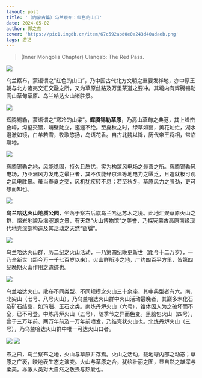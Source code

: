 ```yaml
---
layout: post
title: '（内蒙古篇）乌兰察布：红色的山口'
date: 2024-05-02
author: 郑之杰
cover: 'https://pic1.imgdb.cn/item/67c592abd0e0a243d40adaeb.png'
tags: 游记
---
```


> (Inner Mongolia Chapter) Ulanqab: The Red Pass.

![](https://pic1.imgdb.cn/item/67c592abd0e0a243d40adaeb.png)

乌兰察布，蒙语谓之“红色的山口”，乃中国古代北方文明之重要发祥地，亦中原王朝与北方诸夷交汇交融之所，又为草原丝路及万里茶道之要冲。其境内有辉腾锡勒高山草甸草原、乌兰哈达火山诸胜景。

![](https://pic1.imgdb.cn/item/67bb1125d0e0a243d402a1e0.png)


辉腾锡勒，蒙语谓之“寒冷的山梁”。**辉腾锡勒草原**，乃高山草甸之典范，其上峰峦叠嶂，沟壑交错，峭壁陡立，迤逦不绝。至夏秋之时，绿草如茵，黄花灿烂，湖水澄澈如镜，白羊若雪，牧歌悠扬，鸟语花香。自古北魏以降，历代帝王将相，常临斯地。

![](https://pic1.imgdb.cn/item/67bb0986d0e0a243d4029923.png)

辉腾锡勒之地，风能稳固，持久且质优，实为构筑风电场之最善之所。辉腾锡勒风电场，乃亚洲风力发电之最巨者，其不仅能纾京津等地电力之匮乏，且造就极可观之风电胜景。虽当春夏之交，风机犹疾转不息；若至秋冬，草原风力之强劲，更可想而知也。

![](https://pic1.imgdb.cn/item/67bb0ae8d0e0a243d4029a30.png)

**乌兰哈达火山地质公园**，坐落于察右后旗乌兰哈达苏木之境。此地汇聚草原火山之群、熔岩地貌及堰塞湖之景，有天然“火山博物馆”之美誉，乃探究蒙古高原南缘现代地壳深部构造及其活动之天然“窗牖”。

![](https://pic1.imgdb.cn/item/67bb11ddd0e0a243d402a23d.png)

乌兰哈达火山群，历二纪之火山活动，一乃第四纪晚更新世（距今十二万岁），一乃全新世（距今万一千七百岁以来）。火山群所涉之地，广约四百平方里，皆第四纪晚期火山作用之遗迹也。

![](https://pic1.imgdb.cn/item/67bb128cd0e0a243d402a289.png)

乌兰哈达火山，散布不同类型、不同规模之火山三十余座，其中典型者有六。南、北尖山（七号、八号火山），乃乌兰哈达火山群中火山活动最晚者，其巅多木化石及矿石结晶，如玛瑙、玉石之类。南炼丹炉火山（六号），锥体因人为之破坏而不全，已不可登。中炼丹炉火山（五号），随季节之异而色变。黑脑包火山（四号），曾于三万年前、两万年前及一万年前喷发，乃结壳状火山也。北炼丹炉火山（三号），乃乌兰哈达火山群中唯一可达火山口者。

![](https://pic1.imgdb.cn/item/67bb10c0d0e0a243d402a1ac.png)
![](https://pic1.imgdb.cn/item/67bb1042d0e0a243d402a16e.png)

杰之曰，乌兰察布之地，火山与草原并存焉。火山之活动，载地球内部之动态；草原之广袤，映地表生态之演变。火山与草原之合，犹绘壮丽之图，显自然之雄浑与柔美。亦激人类对大自然之敬畏与热爱也。